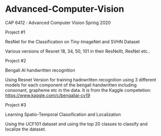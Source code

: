 # Advanced-Computer-Vision
CAP 6412 : Advanced Computer Vision Spring 2020


Project #1

ResNet for the Classification on Tiny-ImageNet and SVHN Dataset

Various versions of Resnet 18, 34, 50, 101 in their ResNeXt, ResNet etc..



Project #2

Bengali AI handwritten recognition

Using Resnet Version for training hadnwritten recognition using 3 different models for each component of the bengali handwritten including consonant, grapheme etc in the data.
It is from the Kaggle competetion:
https://www.kaggle.com/c/bengaliai-cv19



Project #3

Learning Spatio-Temporal Classification and Localization

Using the UCF101 dataset and using the top 20 classes to classify and localize the dataset.



